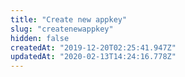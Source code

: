 ```yaml
---
title: "Create new appkey"
slug: "createnewappkey"
hidden: false
createdAt: "2019-12-20T02:25:41.947Z"
updatedAt: "2020-02-13T14:24:16.778Z"
---
```

